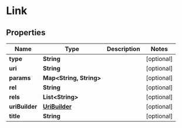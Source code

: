 
# Link

## Properties
Name | Type | Description | Notes
------------ | ------------- | ------------- | -------------
**type** | **String** |  |  [optional]
**uri** | **String** |  |  [optional]
**params** | **Map&lt;String, String&gt;** |  |  [optional]
**rel** | **String** |  |  [optional]
**rels** | **List&lt;String&gt;** |  |  [optional]
**uriBuilder** | [**UriBuilder**](UriBuilder.md) |  |  [optional]
**title** | **String** |  |  [optional]




